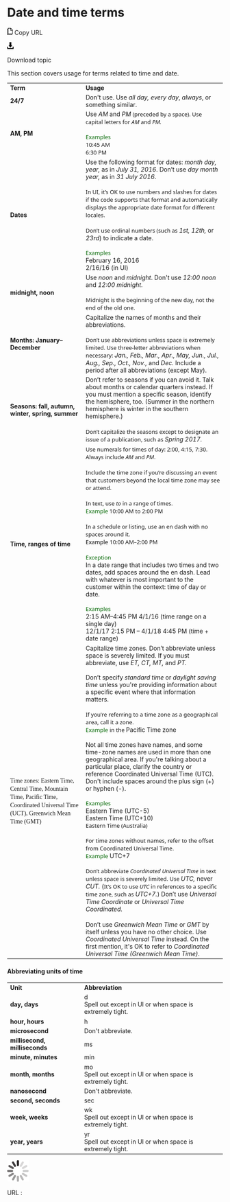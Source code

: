 ﻿# Date and time terms

![Copy URL](media/date-time-terms/Copy.png)
Copy URL

![Download](media/date-time-terms/Download.png)

Download topic

This section covers usage for terms related to time and date.

<table>
<tbody>
<tr class="odd">
<td><b>Term</b></td>
<td><b>Usage</b></td>
</tr>
<tr class="even">
<td><div>
<b>24/7</b>
</div></td>
<td><div>
<div>
Don't use. Use <em>all day, every day</em>, <em>always</em>, or something similar.
</div>
</div></td>
</tr>
<tr class="odd">
<td><div>
<b>AM, PM</b>
</div></td>
<td><div>
Use <em>AM</em> and <em>PM</em> <span style="font-family: Segoe UI; font-size: small;">(preceded by a space). Use capital letters for <em>AM</em> and <em>PM.</em></span>
</div>
<br />

<div>
<span style="color: rgb(0, 0, 0); font-family: Segoe UI; font-size: small;"></span><span style="color: rgb(0, 102, 0); font-family: Segoe UI; font-size: small;">Examples</span><br />
<span style="font-family: Segoe UI; font-size: small;">10:45 AM<br />
6:30 PM</span>
</div></td>
</tr>
<tr class="even">
<td><b>Dates</b></td>
<td><div>
Use the following format for dates: <em>month day, year,</em> as in <em>July 31, 2016</em>. Don’t use <em>day month year,</em> as in <em>31 July 2016</em>.<br />
<span style="font-family: Segoe UI; font-size: small;"><br />
In UI, it’s OK to use numbers and slashes for dates if the code supports that format and automatically displays the appropriate date format for different locales. </span><br />
<span style="font-family: Segoe UI; font-size: small;"><br />
Don’t use ordinal numbers (such as </span><em>1st, 12th,</em> or <em>23rd</em>) to indicate a date.<br />

</div>
<br />

<div>
<span style="color: rgb(0, 102, 0); font-family: Segoe UI; font-size: small;">Examples</span>
</div>
<div>
February 16, 2016<br />
2/16/16 (in UI)
</div></td>
</tr>
<tr class="odd">
<td><b>midnight, noon</b></td>
<td><div>
Use <em>noon</em> and <em>midnight</em>. Don't use <em>12:00 noon</em> and <em>12:00 midnight.</em>
</div>
<div>
<span style="font-family: Segoe UI; font-size: small;"><br />
Midnight is the beginning of the new day, not the end of the old one.</span>
</div></td>
</tr>
<tr class="even">
<td><div>
<b>Months: January–December</b>
</div></td>
<td><div>
Capitalize the names of months and their abbreviations. 
</div>
<div>
<span style="font-family: Segoe UI; font-size: small;"><br />
Don’t use abbreviations unless space is extremely limited. Use three-letter abbreviations when necessary: </span><em>Jan., Feb., Mar., Apr., May, Jun., Jul., Aug., Sep., Oct., Nov.,</em> and <em>Dec.</em> Include a period after all abbreviations (except May).
</div></td>
</tr>
<tr class="odd">
<td><div>
<b>Seasons: fall, autumn, winter, spring, summer</b>
</div></td>
<td>Don’t refer to seasons if you can avoid it. Talk about months or calendar quarters instead. If you must mention a specific season, identify the hemisphere, too. (Summer in the northern hemisphere is winter in the southern hemisphere.) <span style="font-family: Segoe UI; font-size: small;"><br />
<br />
Don’t capitalize the seasons except to designate an issue of a publication, such as </span><em>Spring 2017.</em></td>
</tr>
<tr class="even">
<td><b>Time, ranges of time</b></td>
<td><div>
<span style="font-family: Segoe UI; font-size: small;">Use numerals for times of day: 2:00, 4:15, 7:30. Always include <em>AM</em> and <em>PM</em>.<br />
<br />
Include the time zone if you’re discussing an event that customers beyond the local time zone may see or attend.<br />
<br />
In text, use <em>to</em> in a range of times.<br />
</span><span style="color: rgb(0, 102, 0); font-family: Segoe UI; font-size: small;">Example</span><span style="font-family: Segoe UI; font-size: small;"> 10:00 AM to 2:00 PM<br />
<br />
In a schedule or listing, use an en dash with no spaces around it.<br />
</span><span style="color: rgb(0, 0, 0); font-family: Segoe UI; font-size: small;">Example</span> <span style="font-family: Segoe UI; font-size: small;">10:00 AM–2:00 PM<br />
<br />
</span><span style="color: rgb(0, 102, 0); font-family: Segoe UI; font-size: small;">Exception</span><span style="color: rgb(0, 0, 0); font-family: Segoe UI; font-size: small;"><br />
</span>In a date range that includes two times and two dates, add spaces around the en dash. Lead with whatever is most important to the customer within the context: time of day or date. <br />
<br />
<span style="color: rgb(0, 0, 0); font-family: Segoe UI; font-size: small;"></span><span style="color: rgb(0, 102, 0); font-family: Segoe UI; font-size: small;">Examples</span><br />
2:15 AM–4:45 PM 4/1/16 (time range on a single day)<br />
12/1/17 2:15 PM – 4/1/18 4:45 PM (time + date range)
</div></td>
</tr>
<tr class="odd">
<td><span style="font-family: Segoe UI;"><span style="font-family: Segoe UI Semibold;">Time zones: Eastern Time, Central Time, Mountain Time, Pacific Time, Coordinated Universal Time (UCT), Greenwich Mean Time (GMT)</span></span> </td>
<td><div>
Capitalize time zones. Don’t abbreviate unless space is severely limited. If you must abbreviate, use <em>ET, CT, MT,</em> and <em>PT.</em>
</div>
<div>
<br />
Don’t specify <em>standard time</em> or <em>daylight saving</em> <em>time</em> unless you're providing information about a specific event where that information matters. 
</div>
<div>
<span style="font-family: Segoe UI; font-size: small;"><span style="font-family: Segoe UI; font-size: small;"><br />
If you're referring to a time zone as a geographical area, call it a zone.<br />
</span></span><span style="color: rgb(0, 102, 0); font-family: Segoe UI; font-size: small;">Example</span> <span style="font-family: Segoe UI; font-size: small;">in the </span>Pacific Time zone <em></em>
</div>
<div>
<br />
Not all time zones have names, and some time-zone names are used in more than one geographical area. If you're talking about a particular place, clarify the country or reference Coordinated Universal Time (UTC). Don't include spaces around the plus sign (+) or hyphen (-).
</div>
<div>
<br />
<span style="color: rgb(0, 102, 0); font-family: Segoe UI; font-size: small;">Examples</span> <br />
Eastern Time (UTC-5)<br />
Eastern Time (UTC+10)<br />
<span style="font-family: Segoe UI; font-size: small;">Eastern Time (Australia)<br />
</span><em></em><br />
<em></em>
</div>
<div>
<span style="font-family: Segoe UI; font-size: small;">For time zones without names, refer to the offset from Coordinated Universal Time.<br />
</span><span style="color: rgb(0, 102, 0); font-family: Segoe UI; font-size: small;">Example</span> UTC+7<br />
<br />
<span style="font-family: Segoe UI; font-size: small;">Don’t abbreviate <em>Coordinated Universal Time</em> in text unless space is severely limited. Use </span><em>UTC,</em> never <em>CUT.</em> (<span style="font-family: Segoe UI; font-size: small;">It’s OK to use <em>UTC</em> in references to a specific time zone, such as </span><em>UTC+7.</em>) Don’t use <em>Universal Time Coordinate</em> or <em>Universal Time Coordinated</em><span style="font-family: Segoe UI; font-size: small;">.<br />
<br />
</span>Don’t use <em>Greenwich Mean Time</em> or <em>GMT</em> by itself unless you have no other choice. Use <em>Coordinated Universal Time</em> instead. On the first mention, it's OK to refer to <em>Coordinated Universal Time (Greenwich Mean Time)</em>.
</div></td>
</tr>
</tbody>
</table>

#### Abbreviating units of time

<table>
<tbody>
<tr class="odd">
<td><b>Unit</b></td>
<td><b>Abbreviation</b></td>
</tr>
<tr class="even">
<td><b>day, days</b></td>
<td>d<br />
Spell out except in UI or when space is extremely tight.</td>
</tr>
<tr class="odd">
<td><b>hour, hours</b></td>
<td>h</td>
</tr>
<tr class="even">
<td><b>microsecond </b></td>
<td>Don't abbreviate.</td>
</tr>
<tr class="odd">
<td><b>millisecond, milliseconds</b></td>
<td>ms</td>
</tr>
<tr class="even">
<td><b>minute, minutes</b></td>
<td>min</td>
</tr>
<tr class="odd">
<td><b>month, months</b></td>
<td>mo <br />
Spell out except in UI or when space is extremely tight.</td>
</tr>
<tr class="even">
<td><b>nanosecond</b></td>
<td>Don't abbreviate.</td>
</tr>
<tr class="odd">
<td><b>second, seconds</b></td>
<td>sec</td>
</tr>
<tr class="even">
<td><b>week, weeks</b></td>
<td>wk <br />
Spell out except in UI or when space is extremely tight.</td>
</tr>
<tr class="odd">
<td><b>year, years</b></td>
<td>yr <br />
Spell out except in UI or when space is extremely tight.</td>
</tr>
</tbody>
</table>

![In progress](media/date-time-terms/activity-large.gif)

URL :
